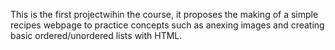 This is the first projectwihin the course, it proposes the making of  a simple recipes webpage to practice concepts such as anexing images and creating basic ordered/unordered lists with HTML.